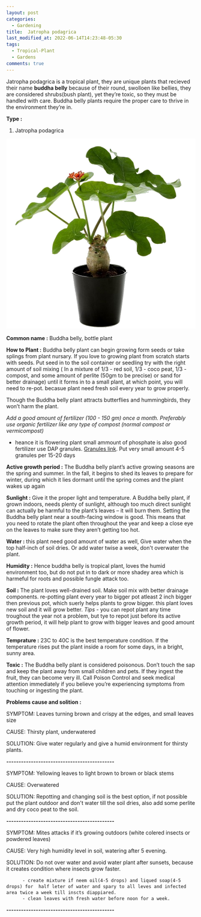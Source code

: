```yaml
---
layout: post
categories:
  - Gardening
title:  Jatropha podagrica
last_modified_at: 2022-06-14T14:23:48-05:30
tags:   
  - Tropical-Plant
  - Gardens
comments: true
---
```


Jatropha podagrica is a tropical plant, they are unique plants that recieved their name **buddha belly** because of their round, swolloen like bellies, they are considered shrubs(bush plant), yet they’re toxic, so they must be handled with care. Buddha belly plants require the proper care to thrive in the environment they’re in.

**Type :**

1) Jatropha podagrica

![Photo 1: Jatropha podagrica](/assets/buddhabelly_1.jpeg)

**Common name :** Buddha belly, bottle plant

**How to Plant :**
Buddha belly plant can begin growing form seeds or take splings from plant nursary.
If you love to growing plant from scratch starts with seeds.
Put seed in to the soil container or seedling try with the right amount of soil mixing ( In a mixture of 1/3 - red soil, 1/3 - coco peat, 1/3 - compost, and some amount of perlite (50gm to be precise) or sand for better drainage)
until it forms in to a small plant, at which point, you will need to re-pot. becasue plant need fresh soil every year to grow properly.

Though the Buddha belly plant attracts butterflies and hummingbirds, they won’t harm the plant.

*Add a good amount of fertilizer (100 - 150 gm) once a month. Preferably use organic fertilizer like any type of compost (normal compost or vermicompost)*
 - heance it is flowering plant small ammount of phosphate is also good fertilizer use DAP granules. [Granules link](https://theaffordableorganicstore.com/product/dap-phosphate-granules/). Put very small amount 4-5 granules per 15-20 days

**Active growth period :** The Buddha belly plant’s active growing seasons are the spring and summer. In the fall, it begins to shed its leaves to prepare for winter, during which it lies dormant until the spring comes and the plant wakes up again

**Sunlight :** Give it the proper light and temperature. A Buddha belly plant, if grown indoors, needs plenty of sunlight, although too much direct sunlight can actually be harmful to the plant’s leaves – it will burn them. Setting the Buddha belly plant near a south-facing window is good. This means that you need to rotate the plant often throughout the year and keep a close eye on the leaves to make sure they aren’t getting too hot.

**Water :** this plant need good amount of water as well, Give water when the top half-inch of soil dries. Or add water twise a week, don't overwater the plant.

**Humidity :** Hence buddha belly is tropical plant, loves the humid environment too, but do not put in to dark or more shadey area which is harmeful for roots and possible fungle attack too.

**Soil :** The plant loves well-drained soil. Make soil mix with better drainage components. re-potting plant every year to bigger pot atleast 2 inch bigger then previous pot, which suerly helps plants to grow bigger. this plant loves new soil and it will grow better.
*Tips -* you can repot plant any time troughout the year not a problem, but tye to repot just before its active growth period, it will help plant to grow with bigger leaves and good amount of flower.

**Temprature :** 23C to 40C is the best temperature condition. If the temperature rises put the plant inside a room for some days, in a bright, sunny area.

**Toxic :** The Buddha belly plant is considered poisonous. Don’t touch the sap and keep the plant away from small children and pets. If they ingest the fruit, they can become very ill. Call Poison Control and seek medical attention immediately if you believe you’re experiencing symptoms from touching or ingesting the plant.

**Problems cause and solition :**

SYMPTOM: Leaves turning brown and crispy at the edges, and small leaves size

CAUSE: Thirsty plant, underwatered

SOLUTION: Give water regularly and give a humid environment for thirsty plants.

**--------------------------------------------**

SYMPTOM: Yellowing leaves to light brown to brown or black stems

CAUSE: Overwatered

SOLUTION: Repotting and changing soil is the best option, if not possible put the plant outdoor and don't water till the soil dries, also add some perlite and dry coco peat to the soil.

**--------------------------------------------**

SYMPTOM: Mites attacks if it’s growing outdoors (white colered insects or powdered leaves)

CAUSE: Very high humidity level in soil, watering after 5 evening.

SOLUTION: Do not over water and avoid water plant after sunsets, because it  creates condition where insects grow faster.
          
          - create mixture if neem oil(4-5 drops) and liqued soap(4-5 drops) for  half leter of water and spary to all leves and infected area twice a week till inscts diappiared.
          - clean leaves with fresh water before noon for a week.

**--------------------------------------------**
